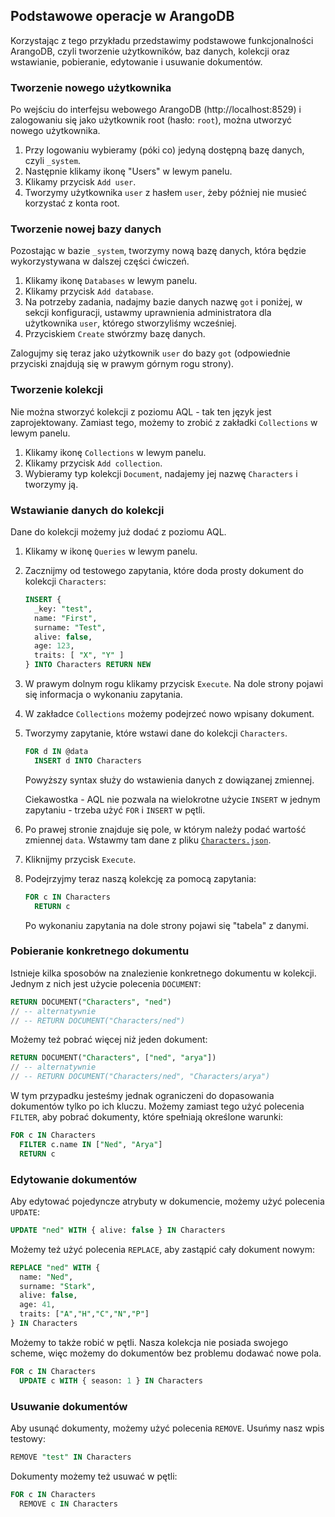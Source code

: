 ## Podstawowe operacje w ArangoDB

Korzystając z tego przykładu przedstawimy podstawowe funkcjonalności ArangoDB, czyli tworzenie użytkowników, baz danych, kolekcji oraz wstawianie, pobieranie, edytowanie i usuwanie dokumentów.

### Tworzenie nowego użytkownika

Po wejściu do interfejsu webowego ArangoDB (http://localhost:8529) i zalogowaniu się jako użytkownik root (hasło: `root`), można utworzyć nowego użytkownika.

1. Przy logowaniu wybieramy (póki co) jedyną dostępną bazę danych, czyli `_system`.
2. Następnie klikamy ikonę "Users" w lewym panelu.
3. Klikamy przycisk `Add user`.
4. Tworzymy użytkownika `user` z hasłem `user`, żeby później nie musieć korzystać z konta root.

### Tworzenie nowej bazy danych

Pozostając w bazie `_system`, tworzymy nową bazę danych, która będzie wykorzystywana w dalszej części ćwiczeń.

1. Klikamy ikonę `Databases` w lewym panelu.
2. Klikamy przycisk `Add database`.
3. Na potrzeby zadania, nadajmy bazie danych nazwę `got` i poniżej, w sekcji konfiguracji, ustawmy uprawnienia administratora dla użytkownika `user`, którego stworzyliśmy wcześniej.
4. Przyciskiem `Create` stwórzmy bazę danych.

Zalogujmy się teraz jako użytkownik `user` do bazy `got` (odpowiednie przyciski znajdują się w prawym górnym rogu strony).

### Tworzenie kolekcji

Nie można stworzyć kolekcji z poziomu AQL - tak ten język jest zaprojektowany. Zamiast tego, możemy to zrobić z zakładki `Collections` w lewym panelu.

1. Klikamy ikonę `Collections` w lewym panelu.
2. Klikamy przycisk `Add collection`.
3. Wybieramy typ kolekcji `Document`, nadajemy jej nazwę `Characters` i tworzymy ją.

### Wstawianie danych do kolekcji

Dane do kolekcji możemy już dodać z poziomu AQL.

1. Klikamy w ikonę `Queries` w lewym panelu.
2. Zacznijmy od testowego zapytania, które doda prosty dokument do kolekcji `Characters`:

   ```sql
   INSERT {
     _key: "test",
     name: "First",
     surname: "Test",
     alive: false,
     age: 123,
     traits: [ "X", "Y" ]
   } INTO Characters RETURN NEW
   ```

3. W prawym dolnym rogu klikamy przycisk `Execute`. Na dole strony pojawi się informacja o wykonaniu zapytania.
4. W zakładce `Collections` możemy podejrzeć nowo wpisany dokument.
5. Tworzymy zapytanie, które wstawi dane do kolekcji `Characters`.

   ```sql
   FOR d IN @data
     INSERT d INTO Characters
   ```

   Powyższy syntax służy do wstawienia danych z dowiązanej zmiennej.

   Ciekawostka - AQL nie pozwala na wielokrotne użycie `INSERT` w jednym zapytaniu - trzeba użyć `FOR` i `INSERT` w pętli.

6. Po prawej stronie znajduje się pole, w którym należy podać wartość zmiennej `data`. Wstawmy tam dane z pliku [`Characters.json`](./Dane-do-przykladow/Characters.json).
7. Kliknijmy przycisk `Execute`.
8. Podejrzyjmy teraz naszą kolekcję za pomocą zapytania:

   ```sql
   FOR c IN Characters
     RETURN c
   ```

   Po wykonaniu zapytania na dole strony pojawi się "tabela" z danymi.

### Pobieranie konkretnego dokumentu

Istnieje kilka sposobów na znalezienie konkretnego dokumentu w kolekcji. Jednym z nich jest użycie polecenia `DOCUMENT`:

```sql
RETURN DOCUMENT("Characters", "ned")
// -- alternatywnie
// -- RETURN DOCUMENT("Characters/ned")
```

Możemy też pobrać więcej niż jeden dokument:

```sql
RETURN DOCUMENT("Characters", ["ned", "arya"])
// -- alternatywnie
// -- RETURN DOCUMENT("Characters/ned", "Characters/arya")
```

W tym przypadku jesteśmy jednak ograniczeni do dopasowania dokumentów tylko po ich kluczu. Możemy zamiast tego użyć polecenia `FILTER`, aby pobrać dokumenty, które spełniają określone warunki:

```sql
FOR c IN Characters
  FILTER c.name IN ["Ned", "Arya"]
  RETURN c
```

### Edytowanie dokumentów

Aby edytować pojedyncze atrybuty w dokumencie, możemy użyć polecenia `UPDATE`:

```sql
UPDATE "ned" WITH { alive: false } IN Characters
```

Możemy też użyć polecenia `REPLACE`, aby zastąpić cały dokument nowym:

```sql
REPLACE "ned" WITH {
  name: "Ned",
  surname: "Stark",
  alive: false,
  age: 41,
  traits: ["A","H","C","N","P"]
} IN Characters
```

Możemy to także robić w pętli. Nasza kolekcja nie posiada swojego scheme, więc możemy do dokumentów bez problemu dodawać nowe pola.

```sql
FOR c IN Characters
  UPDATE c WITH { season: 1 } IN Characters
```

### Usuwanie dokumentów

Aby usunąć dokumenty, możemy użyć polecenia `REMOVE`. Usuńmy nasz wpis testowy:

```sql
REMOVE "test" IN Characters
```

Dokumenty możemy też usuwać w pętli:

```sql
FOR c IN Characters
  REMOVE c IN Characters
```
